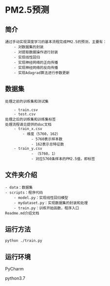 # PM2.5预测
## 简介
    通过手动实现深度学习的基本流程完成PM2.5的预测，主要有：
        - 对数据集的封装
        - 对提取数据操作进行封装
        - 实现线性回归
        - 实现神经网络的正向传播
        - 实现神经网络的反向传播
        - 实现Adagrad算法进行参数更新

## 数据集
    处理之前的训练集和测试集
    
        - train.csv
        - test.csv
    处理之后的训练集和训练集标签
    处理流程请见提供的doc文档
        - train_x.csv
            - 维度（5760，162）
                - 5760表示样本数
                - 162表示总特征数
        - train_y.csv
                - （5760，1）
                - 对应5760条样本的PM2.5值，即标签

## 文件夹介绍
    - data：数据集
    - scripts：程序代码
        - model.py：实现线性回归模型
        - mydataset.py：实现数据集的封装和处理
        - train.py：训练开始函数，程序入口
    Readme.md介绍文档
 
## 运行方法
    python ./train.py
    
## 运行环境
PyCharm 

python3.7
